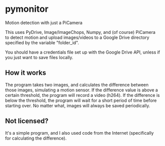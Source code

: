# pymonitor
Motion detection with just a PiCamera

This uses PyDrive, Image/ImageChops, Numpy, and (of course) PiCamera to detect motion and upload images/videos to a Google Drive directory specified by the variable "folder_id".

You should have a credentials file set up with the Google Drive API, unless if you just want to save files locally.

## How it works
The program takes two images, and calculates the difference between those images, simulating a motion sensor. If the difference value is above a certain threshold, the program will record a video (h264). If the difference is below the threshold, the program will wait for a short period of time before starting over. No matter what, images will always be saved periodically.

## Not licensed?
It's a simple program, and I also used code from the Internet (specifically for calculating the difference).

